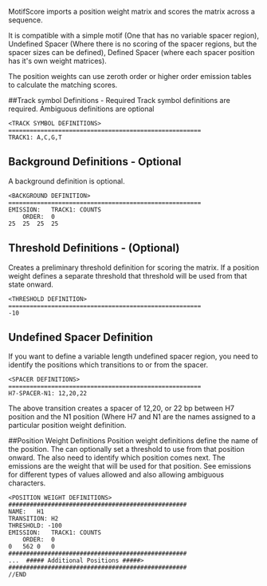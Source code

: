 MotifScore imports a position weight matrix and scores the matrix across a sequence.

It is compatible with a simple motif (One that has no variable spacer region),  Undefined Spacer (Where there is no scoring of the spacer regions, but the spacer sizes can be defined), Defined Spacer (where each spacer position has it's own weight matrices).

The position weights can use zeroth order or higher order emission tables to calculate the matching scores.




##Track symbol Definitions - Required
Track symbol definitions are required.   Ambiguous definitions are optional
```
<TRACK SYMBOL DEFINITIONS>
======================================================
TRACK1:	A,C,G,T
```

## Background Definitions - Optional
A background definition is optional.

```
<BACKGROUND DEFINITION>
======================================================
EMISSION:	TRACK1:	COUNTS
	ORDER:	0
25	25	25	25
```


## Threshold Definitions - (Optional)
Creates a preliminary threshold definition for scoring the matrix.
If a position weight defines a separate threshold that threshold will
be used from that state onward.  
```
<THRESHOLD DEFINITION>
======================================================
-10
```

## Undefined Spacer Definition
If you want to define a variable length undefined spacer region, you need to identify the positions which transitions to or from the spacer.

```
<SPACER DEFINITIONS>
======================================================
H7-SPACER-N1: 12,20,22
```
The above transition creates a spacer of 12,20, or 22 bp between H7 position and the N1 position  (Where H7 and N1 are the names assigned to a particular position weight definition.

##Position Weight Definitions
Position weight definitions define the name of the position.  The can optionally set a threshold to use from that position onward.  The also need to identify which position comes next.  The emissions are the weight that will be used for that position.   See emissions for different types of values allowed and also allowing ambiguous characters.


```
<POSITION WEIGHT DEFINITIONS>
##################################################
NAME:	H1
TRANSITION:	H2
THRESHOLD: -100
EMISSION:	TRACK1:	COUNTS
	ORDER:	0
0	562	0	0
##################################################
...  ##### Additional Positions #####>
##################################################
//END
```